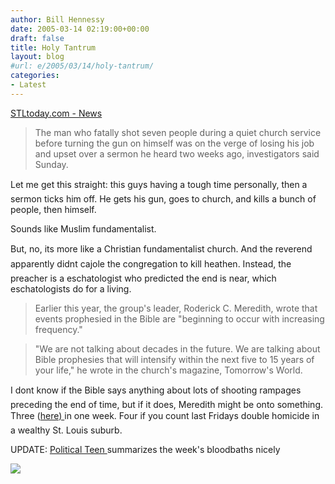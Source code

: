 ```yaml
---
author: Bill Hennessy
date: 2005-03-14 02:19:00+00:00
draft: false
title: Holy Tantrum
layout: blog
#url: e/2005/03/14/holy-tantrum/
categories:
- Latest
---
```


[STLtoday.com - News](https://hosted.ap.org/dynamic/stories/H/HOTEL_SHOOTING?SITE=MOSTP&SECTION=US)




> 

> 
> The man who fatally shot seven people during a quiet church service before turning the gun on himself was on the verge of losing his job and upset over a sermon he heard two weeks ago, investigators said Sunday.
> 
> 




Let me get this straight: this guys having a tough time personally, then a sermon ticks him off. He gets his gun, goes to church, and kills a bunch of people, then himself.




Sounds like Muslim fundamentalist.




But, no, its more like a Christian fundamentalist church. And the reverend apparently didnt cajole the congregation to kill heathen. Instead, the preacher is a eschatologist who predicted the end is near, which eschatologists do for a living. 




> 

> 
> Earlier this year, the group's leader, Roderick C. Meredith, wrote that events prophesied in the Bible are "beginning to occur with increasing frequency."
> 
> 

> 
> "We are not talking about decades in the future. We are talking about Bible prophesies that will intensify within the next five to 15 years of your life," he wrote in the church's magazine, Tomorrow's World.
> 
> 




I dont know if the Bible says anything about lots of shooting rampages preceding the end of time, but if it does, Meredith might be onto something. Three ([here) ](https://michellemalkin.com/archives/001765.htm)in one week. Four if you count last Fridays double homicide in a wealthy St. Louis suburb.




UPDATE: [Political Teen ](https://www.thepoliticalteen.net/archives/2005/03/big_news_roundu.php)summarizes the week's bloodbaths nicely




![](https://blog.billhennessy.com/aggbug.aspx?PostID=1351)

